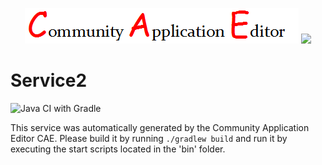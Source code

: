 <p align="center">
  <img src="https://github.com/PhilCAEOrg2/microservice-242/blob/master/img/logo.png" />
  <img src="https://raw.githubusercontent.com/rwth-acis/las2peer/master/img/logo/bitmap/las2peer-logo-128x128.png" />
</p>

Service2
===================
![Java CI with Gradle](https://github.com/PhilCAEOrg2/microservice-242/workflows/Java%20CI%20with%20Gradle/badge.svg?branch=master)

This service was automatically generated by the Community Application Editor CAE. Please build it by running `./gradlew build` and run it by executing the start scripts located in the 'bin' folder.
